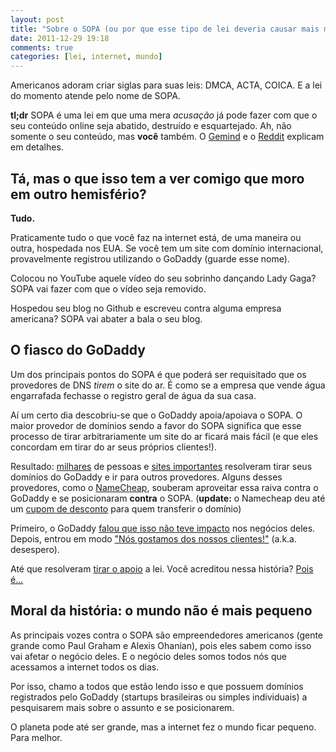 ```yaml
---
layout: post
title: "Sobre o SOPA (ou por que esse tipo de lei deveria causar mais medo em você)"
date: 2011-12-29 19:18
comments: true
categories: [lei, internet, mundo]
---
```


Americanos adoram criar siglas para suas leis: DMCA, ACTA, COICA. E a lei do momento atende pelo nome de SOPA.

**tl;dr** SOPA é uma lei em que uma mera _acusação_ já pode fazer com que o seu conteúdo online seja abatido, destruído e esquartejado. Ah, não
somente o seu conteúdo, mas **você** também. O [Gemind](http://www.gemind.com.br/5746/empresa-tecnologia-contra-sopa-eua/) e o 
[Reddit](http://www.reddit.com/r/explainlikeimfive/comments/meh0k/eli5_sopa/c30cyoy) explicam em detalhes.

## Tá, mas o que isso tem a ver comigo que moro em outro hemisfério? ##

**Tudo.**

Praticamente tudo o que você faz na internet está, de uma maneira ou outra, hospedada nos EUA. Se você tem um site com domínio internacional,
provavelmente registrou utilizando o GoDaddy (guarde esse nome).

Colocou no YouTube aquele vídeo do seu sobrinho dançando Lady Gaga? SOPA vai fazer com que o vídeo seja removido.

Hospedou seu blog no Github e escreveu contra alguma empresa americana? SOPA vai abater a bala o seu blog. 

## O fiasco do GoDaddy ##

Um dos principais pontos do SOPA é que poderá ser requisitado que os provedores de DNS _tirem_ o site do ar. É como se a empresa que vende
água engarrafada fechasse o registro geral de água da sua casa.

Aí um certo dia descobriu-se que o GoDaddy apoia/apoiava o SOPA. O maior provedor de domínios sendo a favor do SOPA significa que esse processo
de tirar arbitrariamente um site do ar ficará mais fácil (e que eles concordam em tirar do ar seus próprios clientes!).

Resultado: [milhares](http://www.reddit.com/r/politics/comments/nmnie/godaddy_supports_sopa_im_transferring_51_domains/) de pessoas e 
[sites importantes](https://twitter.com/#!/jimmy_wales/status/150287579642740736) resolveram tirar seus domínios do GoDaddy e ir para 
outros provedores. Alguns desses provedores, como o [NameCheap](http://www.namecheap.com/), souberam aproveitar essa raiva contra o GoDaddy 
e se posicionaram **contra** o SOPA. (**update:** o Namecheap deu até um [cupom de desconto](https://www.facebook.com/NameCheap/posts/10150443018538282)
para quem transferir o domínio)

Primeiro, o GoDaddy [falou que isso não teve impacto](http://www.gemind.com.br/8333/go-daddy-sopa/) nos negócios deles. Depois, entrou em modo
["Nós gostamos dos nossos clientes!"](https://plus.google.com/111996409013825587891/posts/7AMw7gDQ7Bi) (a.k.a. desespero). 

Até que resolveram [tirar o apoio](http://www.gemind.com.br/8368/go-daddy-volta-atras-apoio-sopa/) a lei. Você acreditou nessa história?
[Pois é...](http://www.reddit.com/r/technology/comments/npair/godaddy_has_not_withdrawn_its_official/) 

## Moral da história: o mundo não é mais pequeno ##

As principais vozes contra o SOPA são empreendedores americanos (gente grande como Paul Graham e Alexis Ohanian), pois eles sabem como isso
vai afetar o negócio deles. E o negócio deles somos todos nós que acessamos a internet todos os dias.

Por isso, chamo a todos que estão lendo isso e que possuem domínios registrados pelo GoDaddy (startups brasileiras ou simples individuais)
a pesquisarem mais sobre o assunto e se posicionarem.

O planeta pode até ser grande, mas a internet fez o mundo ficar pequeno. Para melhor.





